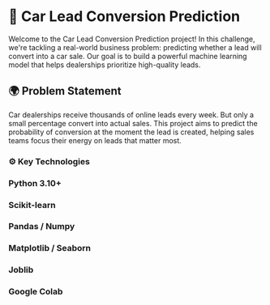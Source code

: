 # 🚗 Car Lead Conversion Prediction

Welcome to the Car Lead Conversion Prediction project! In this challenge, we're tackling a real-world business problem: predicting whether a lead will convert into a car sale. Our goal is to build a powerful machine learning model that helps dealerships prioritize high-quality leads.

## 🌍 Problem Statement

Car dealerships receive thousands of online leads every week. But only a small percentage convert into actual sales. This project aims to predict the probability of conversion at the moment the lead is created, helping sales teams focus their energy on leads that matter most.

### ⚙️ Key Technologies

### Python 3.10+

### Scikit-learn

### Pandas / Numpy

### Matplotlib / Seaborn

### Joblib

### Google Colab




